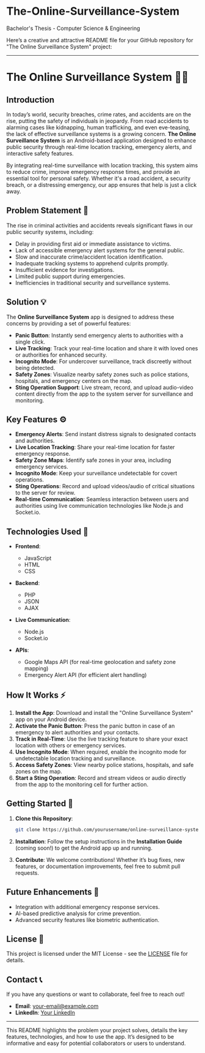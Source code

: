 # The-Online-Surveillance-System
Bachelor's Thesis - Computer Science &amp; Engineering

Here’s a creative and attractive README file for your GitHub repository for "The Online Surveillance System" project:

---

# The Online Surveillance System 🚨📱

## Introduction

In today’s world, security breaches, crime rates, and accidents are on the rise, putting the safety of individuals in jeopardy. From road accidents to alarming cases like kidnapping, human trafficking, and even eve-teasing, the lack of effective surveillance systems is a growing concern. **The Online Surveillance System** is an Android-based application designed to enhance public security through real-time location tracking, emergency alerts, and interactive safety features.

By integrating real-time surveillance with location tracking, this system aims to reduce crime, improve emergency response times, and provide an essential tool for personal safety. Whether it's a road accident, a security breach, or a distressing emergency, our app ensures that help is just a click away.

## Problem Statement 🚨

The rise in criminal activities and accidents reveals significant flaws in our public security systems, including:

- Delay in providing first aid or immediate assistance to victims.
- Lack of accessible emergency alert systems for the general public.
- Slow and inaccurate crime/accident location identification.
- Inadequate tracking systems to apprehend culprits promptly.
- Insufficient evidence for investigations.
- Limited public support during emergencies.
- Inefficiencies in traditional security and surveillance systems.

## Solution 💡

The **Online Surveillance System** app is designed to address these concerns by providing a set of powerful features:

- **Panic Button**: Instantly send emergency alerts to authorities with a single click.
- **Live Tracking**: Track your real-time location and share it with loved ones or authorities for enhanced security.
- **Incognito Mode**: For undercover surveillance, track discreetly without being detected.
- **Safety Zones**: Visualize nearby safety zones such as police stations, hospitals, and emergency centers on the map.
- **Sting Operation Support**: Live stream, record, and upload audio-video content directly from the app to the system server for surveillance and monitoring.

## Key Features ⚙️

- **Emergency Alerts**: Send instant distress signals to designated contacts and authorities.
- **Live Location Tracking**: Share your real-time location for faster emergency response.
- **Safety Zone Maps**: Identify safe zones in your area, including emergency services.
- **Incognito Mode**: Keep your surveillance undetectable for covert operations.
- **Sting Operations**: Record and upload videos/audio of critical situations to the server for review.
- **Real-time Communication**: Seamless interaction between users and authorities using live communication technologies like Node.js and Socket.io.

## Technologies Used 🔧

- **Frontend**:  
  - JavaScript  
  - HTML  
  - CSS

- **Backend**:  
  - PHP  
  - JSON  
  - AJAX

- **Live Communication**:  
  - Node.js  
  - Socket.io

- **APIs**:  
  - Google Maps API (for real-time geolocation and safety zone mapping)  
  - Emergency Alert API (for efficient alert handling)

## How It Works ⚡

1. **Install the App**: Download and install the "Online Surveillance System" app on your Android device.
2. **Activate the Panic Button**: Press the panic button in case of an emergency to alert authorities and your contacts.
3. **Track in Real-Time**: Use the live tracking feature to share your exact location with others or emergency services.
4. **Use Incognito Mode**: When required, enable the incognito mode for undetectable location tracking and surveillance.
5. **Access Safety Zones**: View nearby police stations, hospitals, and safe zones on the map.
6. **Start a Sting Operation**: Record and stream videos or audio directly from the app to the monitoring cell for further action.

## Getting Started 🚀

1. **Clone this Repository**:
   ```bash
   git clone https://github.com/yourusername/online-surveillance-system.git
   ```
   
2. **Installation**: Follow the setup instructions in the **Installation Guide** (coming soon!) to get the Android app up and running.

3. **Contribute**: We welcome contributions! Whether it’s bug fixes, new features, or documentation improvements, feel free to submit pull requests.

## Future Enhancements 🚀

- Integration with additional emergency response services.
- AI-based predictive analysis for crime prevention.
- Advanced security features like biometric authentication.

## License 📜

This project is licensed under the MIT License - see the [LICENSE](LICENSE) file for details.

## Contact 📞

If you have any questions or want to collaborate, feel free to reach out!

- **Email**: your-email@example.com
- **LinkedIn**: [Your LinkedIn](https://www.linkedin.com/in/your-profile)

---

This README highlights the problem your project solves, details the key features, technologies, and how to use the app. It’s designed to be informative and easy for potential collaborators or users to understand.
